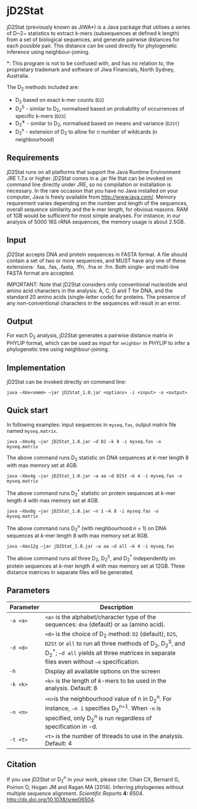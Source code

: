 # jD2Stat
jD2Stat (previously known as JIWA*) is a Java package that utilises a series of D~2~ statistics to
extract k-mers (subsequences at defined k length) from a set of biological sequences, and generate
pairwise distances for each possible pair. This distance can be used directly for phylogenetic inference
using neighbour-joining.

*: This program is not to be confused with, and has no relation to, the proprietary trademark and
software of Jiwa Financials, North Sydney, Australia.

The D<sub>2</sub> methods included are:
- D<sub>2</sub> based on exact k-mer counts (<code>D2</code>)
- D<sub>2</sub><sup>S</sup> - similar to D<sub>2</sub>, normalised based on probability of occurrences of specific k-mers (<code>D2S</code>)
- D<sub>2</sub><sup>∗</sup> - similar to D<sub>2</sub>, normalised based on means and variance (<code>D2St</code>)
- D<sub>2</sub><sup>n</sup> - extension of D<sub>2</sub> to allow for *n* number of wildcards (n neighbourhood)

## Requirements
jD2Stat runs on all platforms that support the Java Runtime Environment JRE 1.7.x or higher. jD2Stat
comes in a .jar file that can be invoked on command line directly under JRE, so no compilation or
installation is necessary. In the rare occasion that you have no Java installed on your computer, Java
is freely available from http://www.java.com/.
Memory requirement varies depending on the number and length of the sequences, overall sequence
similarity and the k-mer length, for obvious reasons. RAM of 1GB would be sufficient for most
simple analyses. For instance, in our analysis of 5000 16S rRNA sequences, the memory usage is
about 2.5GB.

## Input
jD2Stat accepts DNA and protein sequences in FASTA format. A file should contain a set of two or
more sequences, and MUST have any one of these extensions: .faa, .fas, .fasta, .ffn, .fna or .frn. Both
single- and multi-line FASTA format are accepted.

IMPORTANT: Note that jD2Stat considers only conventional nucleotide and amino acid characters in the analysis: A, C, G and T for DNA, and the standard 20 amino acids (single-letter code) for proteins. The presence of any non-conventional characters in the sequences will result in an error.

## Output
For each D<sub>2</sub> analysis, jD2Stat generates a pairwise distance matrix in PHYLIP format, which can be
used as input for <code>neighbor</code> in PHYLIP to infer a phylogenetic tree using neighbour-joining.

## Implementation
jD2Stat can be invoked directly on command line:
```
java –Xmx<vmem> –jar jD2Stat_1.0.jar <options> -i <input> -o <output>
```
## Quick start

In following examples: input sequences in <code>myseq.fas</code>, output matrix file named <code>myseq.matrix</code>.
```
java –Xmx4g –jar jD2Stat_1.0.jar –d D2 –k 8 -i myseq.fas -o myseq.matrix
```

The above command runs D<sub>2</sub> statistic on DNA sequences at *k*-mer length 8 with max memory set at 4GB.

```
java –Xmx4g –jar jD2Stat_1.0.jar –a aa –d D2St –k 4 -i myseq.fas -o myseq.matrix
```

The above command runs D<sub>2</sub><sup>*</sup> statistic on protein sequences at *k*-mer length 4 with max memory set at 4GB.

```
java –Xmx8g –jar jD2Stat_1.0.jar –n 1 –k 8 -i myseq.fas -o myseq.matrix
```

The above command runs D<sub>2</sub><sup>n</sup> (with neighbourhood *n* = 1) on DNA sequences at *k*-mer length 8 with max memory set at 8GB.

```
java –Xmx12g –jar jD2Stat_1.0.jar –a aa –d all –k 4 -i myseq.fas
```

The above command runs all three D<sub>2</sub>, D<sub>2</sub><sup>S</sup>, and D<sub>2</sub><sup>*</sup> independently on protein sequences at *k*-mer length 4 with max memory set at 12GB. Three distance matrices in separate files will be generated.

## Parameters

| Parameter | Description |
| --- | --- | 
| ```-a <a>```      | ```<a>``` is the alphabet/character type of the sequences: ```dna``` (default) or ```aa``` (amino acid). |
| ```-d <d>```      | ```<d>``` is the choice of D<sub>2</sub> method: ```D2``` (default), ```D2S```, ```D2St``` or ```all``` to run all three methods of D<sub>2</sub>, D<sub>2</sub><sup>S</sup>, and D<sub>2</sub><sup>*</sup>; ```–d all``` yields all three matrices in separate files even without ```–o``` specification. |
| ```-h```          | Display all available options on the screen        |
| ```-k <k>```      | ```<k>``` is the length of *k*-mers to be used in the analysis. Default: 8 |
| ```-n <n>```      | ```<n>```is the neighbourhood value of n in D<sub>2</sub><sup>n</sup>. For instance, ```–n 1``` specifies D<sub>2</sub><sup>n=1</sup>. When ```-n``` is specified, only D<sub>2</sub><sup>n</sup> is run regardless of specification in -d. |
| ```-t <t>```      | ```<t>``` is the number of threads to use in the analysis. Default: 4 |

## Citation
If you use jD2Stat or D<sub>2</sub><sup>n</sup> in your work, please cite:
Chan CX, Bernard G, Poirion O, Hogan JM and Ragan MA (2014). Inferring phylogenies without multiple sequence alignment. *Scientific Reports* **4:** 6504. http://dx.doi.org/10.1038/srep06504.
